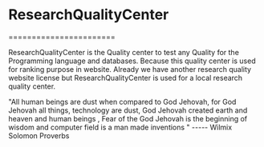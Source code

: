 # ResearchQualityCenter
=======================



ResearchQualityCenter  is  the  Quality center  to test any Quality  for  the  Programming language and databases. Because this quality center  is used for  ranking  purpose   in  website. Already we  have another  research  quality website license  but   ResearchQualityCenter  is used for a local research quality center.

"All human beings are dust when compared to God Jehovah, for God Jehovah all things, technology are dust, God Jehovah created earth and heaven and human beings , Fear of the God Jehovah is the beginning of wisdom and computer field is a man made inventions " ----- Wilmix Solomon Proverbs
